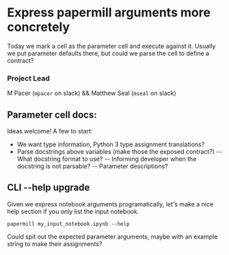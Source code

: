 # Express papermill arguments more concretely
Today we mark a cell as the parameter cell and execute against it. Usually we put parameter defaults there, but could we parse the cell to define a contract?

### Project Lead
M Pacer (`mpacer` on slack) && Matthew Seal (`mseal` on slack)

## Parameter cell docs:
Ideas welcome! A few to start:

- We want type information, Python 3 type assignment translations?
- Parse docstrings above variables (make those the exposed contract?)
-- What docstring format to use?
-- Informing developer when the docstring is not parsable?
-- Parameter descriptions?

## CLI --help upgrade
Given we express notebook arguments programatically, let's make a nice help section if you only list the input notebook.

    papermill my_input_notebook.ipynb --help
    
Could spit out the expected parameter arguments, maybe with an example string to make their assignments?
